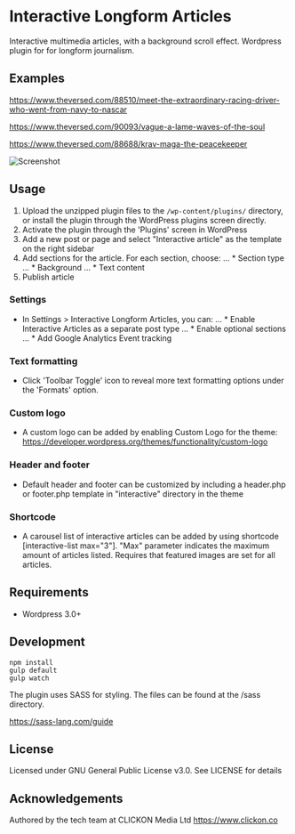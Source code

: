 # Interactive Longform Articles

Interactive multimedia articles, with a background scroll effect. Wordpress plugin for for longform journalism.

## Examples

https://www.theversed.com/88510/meet-the-extraordinary-racing-driver-who-went-from-navy-to-nascar

https://www.theversed.com/90093/vague-a-lame-waves-of-the-soul

https://www.theversed.com/88688/krav-maga-the-peacekeeper

![Screenshot](https://jpylisela.com/assets/screen-5-480-15s-10fps.gif)

## Usage

1. Upload the unzipped plugin files to the `/wp-content/plugins/` directory, or install the plugin through the WordPress plugins screen directly.
2. Activate the plugin through the 'Plugins' screen in WordPress
3. Add a new post or page and select "Interactive article" as the template on the right sidebar
4. Add sections for the article. For each section, choose:
... * Section type
... * Background
... * Text content
5. Publish article

### Settings

* In Settings > Interactive Longform Articles, you can:
... * Enable Interactive Articles as a separate post type
... * Enable optional sections
... * Add Google Analytics Event tracking

### Text formatting

* Click 'Toolbar Toggle' icon to reveal more text formatting options under the 'Formats' option.

### Custom logo

* A custom logo can be added by enabling Custom Logo for the theme: https://developer.wordpress.org/themes/functionality/custom-logo

### Header and footer

* Default header and footer can be customized by including a header.php or footer.php template in  "interactive" directory in the theme

### Shortcode

* A carousel list of interactive articles can be added by using shortcode [interactive-list max="3"]. "Max" parameter indicates the maximum amount of articles listed. Requires that featured images are set for all articles.

## Requirements

* Wordpress 3.0+

## Development

```
npm install
gulp default
gulp watch
```

The plugin uses SASS for styling. The files can be found at the /sass directory.

https://sass-lang.com/guide

## License

Licensed under GNU General Public License v3.0. See LICENSE for details

## Acknowledgements

Authored by the tech team at CLICKON Media Ltd https://www.clickon.co
